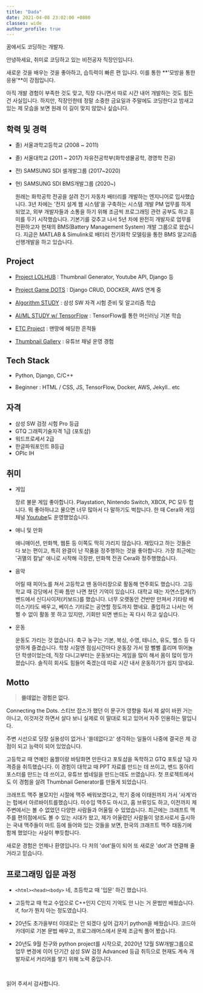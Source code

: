 ```yaml
---
title: "Dada"
date: 2021-04-08 23:02:00 +0800
classes: wide
author_profile: true
---
```


꿈에서도 코딩하는 개발자.

안녕하세요, 취미로 코딩하고 있는 비전공자 직장인입니다.

새로운 것을 배우는 것을 좋아하고, 습득력이 빠른 편 입니다. 이를 통한 **'모방을 통한 응용'**이 강점입니다.

아직 개발 경험이 부족한 것도 맞고, 직장 다니면서 따로 시간 내어 개발하는 것도 힘든 건 사실입니다. 하지만, 직장인한테 정말 소중한 금요일과 주말에도 코딩한다고 밤새고 있는 제 모습을 보면 원래 이 길이 맞지 않았나 싶습니다.


## 학력 및 경력

- 졸) 서울과학고등학교 (2008 ~ 2011)
- 졸) 서울대학교 (2011 ~ 2017) 자유전공학부(화학생물공학, 경영학 전공)
- 전) SAMSUNG SDI 셀개발그룹 (2017~2020)
- 현) SAMSUNG SDI BMS개발그룹 (2020~)

  원래는 화학공학 전공을 살려 전기 자동차 배터리를 개발하는 엔지니어로 입사했습니다. 3년 차에는 '전지 설계 웹 시스템'을 구축하는 시스템 개발 PM 업무를 하게 되었고, 외부 개발자들과 소통을 하기 위해 조금씩 프로그래밍 관련 공부도 하고 흥미를 두기 시작했습니다. 기본기를 갖추고 나서 5년 차에 완전히 개발자로 업무를 전환하고자 현재의 BMS(Battery Management System) 개발 그룹으로 왔습니다. 지금은 MATLAB & Simulink로 배터리 전기화학 모델링을 통한 BMS 알고리즘 선행개발을 하고 있습니다.

## Project

- [Project LOLHUB](https://lazyduo.github.io/tech/lolhub/) : Thumbnail Generator, Youtube API, Django 등

- [Project Game DOTS](https://lazyduo.github.io/tech/gamedots/) : Django CRUD, DOCKER, AWS 연계 중

- [Algorithm STUDY](https://lazyduo.github.io/tech/algorithm/) : 삼성 SW 자격 시험 준비 및 알고리즘 학습

- [AI/ML STUDY w/ TensorFlow](https://lazyduo.github.io/tech/tensorflow/) : TensorFlow를 통한 머신러닝 기본 학습

- [ETC Project](https://lazyduo.github.io/tech/ETC/) : 맨땅에 헤딩한 흔적들

- [Thumbnail Gallery](https://lazyduo.github.io/thumbnail-gallery/) : 유튜브 채널 운영 경험

## Tech Stack

- Python, Django, C/C++

- Beginner : HTML / CSS, JS, TensorFlow, Docker, AWS, Jekyll.. etc

## 자격

- 삼성 SW 검정 시험 Pro 등급
- GTQ 그래픽기술자격 1급 (포토샵)
- 워드프로세서 2급
- 한글파워포인트 B등급
- OPIc IH

## 취미

- 게임 

  장르 불문 게임 좋아합니다. Playstation, Nintendo Switch, XBOX, PC 모두 합니다. 뭐 좋아하냐고 물으면 너무 많아서 다 말하기도 벅찹니다. 한 때 Cera와 게임 채널 [Youtube](https://www.youtube.com/channel/UC7rDtbNgtzHEV6Qos1w0ZKw)도 운영했었습니다.

- 애니 및 만화

  애니매이션, 만화책, 웹툰 등 이쪽도 딱히 가리지 않습니다. 재밌다고 하는 것들은 다 보는 편이고, 특히 완결이 난 작품을 정주행하는 것을 좋아합니다. 가장 최근에는 '귀멸의 칼날' 애니로 시작해 극장판, 만화책 전권 Cera와 정주행했습니다.

- 음악

  어릴 때 피아노를 쳐서 고등학교 땐 동아리장으로 활동해 연주회도 했습니다. 고등학교 때 강당에서 진짜 틈만 나면 쳤던 기억이 있습니다. 대학교 때는 자연스럽게(?) 밴드에서 신디사이저(키보드)를 했습니다. 너무 오랫동안 건반만 만져서 기타랑 베이스기타도 배우고, 베이스 기타로는 공연할 정도까지 했네요. 졸업하고 나서는 어쩔 수 없이 활동 못 하고 있지만, 기회만 되면 밴드는 꼭 다시 하고 싶습니다.

- 운동

  운동도 가리는 것 없습니다. 축구 농구는 기본, 복싱, 수영, 테니스, 유도, 헬스 등 다양하게 즐겼습니다. 학창 시절엔 점심시간마다 운동장 가서 땀 뻘뻘 흘리며 뛰어놀던 학생이었는데, 직장 다니고부터는 운동보다는 게임을 많이 해서 몸이 많이 망가졌습니다. 솔직히 회사도 힘들어 죽겠는데 따로 시간 내서 운동하기가 쉽지 않네요.

## Motto

>**쓸데없는 경험은 없다.**

Connecting the Dots. 스티브 잡스가 했던 이 문구가 영향을 줘서 제 삶이 바뀐 거는 아니고, 이것저것 하면서 살다 보니 실제로 이 말대로 되고 있어서 자주 인용하는 말입니다.

주변 시선으로 당장 실용성이 없거나 '쓸데없다고' 생각하는 일들이 나중에 결국은 제 강점이 되고 능력이 되어 있었습니다.

고등학교 때 연예인 움짤이랑 바탕화면 만든다고 포토샵을 독학하고 GTQ 포토샵 1급 자격증을 취득했습니다. 이 경험이 대학교 때 PPT 자료를 만드는 데 쓰이고, 밴드 동아리 포스터를 만드는 데 쓰이고, 유튜브 썸네일을 만드는데도 쓰였습니다. 첫 프로젝트에서도 이 경험을 살려 Thumbnail Generator를 만들게 되었습니다.

크래프트 맥주 불모지인 시절에 맥주 배워보겠다고, 학기 중에 이태원까지 가서 '사계'라는 펍에서 아르바이트를했습니다. 미수입 맥주도 마시고, 홈 브류잉도 하고, 이전까지 제 주변에서는 볼 수 없었던 다양한 사람들과 어울릴 수 있었습니다. 최근에는 크래프트 맥주를 편의점에서도 볼 수 있는 시대가 왔고, 제가 어울렸던 사람들이 양조사로서 출시하는 국내 맥주들이 마트 등에 들어와 있는 것들을 보면, 한국의 크래프트 맥주 태동기에 함께 했었다는 사실이 뿌듯합니다.

새로운 경험은 언제나 환영입니다. 다 저의 'dot'들이 되어 또 새로운 'dot'과 연결해 줄 거라고 믿습니다.

## 프로그래밍 입문 과정

- `<html><head><body>`
  네, 초등학교 때 '입문' 하긴 했습니다.

- 고등학교 때 학교 수업으로 C++인지 C인지 기억도 안 나는 거 문법만 배웠습니다. if, for가 뭔지 아는 정도였습니다.

- 20년도 초가을부터 이대로는 안 되겠다 싶어 갑자기 python을 배웠습니다. 코드아카데미로 기본 문법 배우고, 프로그래머스에서 문제 조금씩 풀어 봤습니다.

- 20년도 9월 친구와 python project를 시작으로, 2020년 12월 SW개발그룹으로 업무 변경에 이어 단기간 삼성 SW 검정 Advanced 등급 취득으로 현재도 계속 개발자로서 커리어를 쌓기 위해 노력 중입니다.

<br>

읽어 주셔서 감사합니다.

<!-- ```python
from universe import human
import datetime

class Dada:
  def __init__(self, **kwargs):
    self.name, self.year, self.sex = human.birth('Dada Ahn', 1992, 'M')
    self.weight = 4.2 # kg
    self.place = 'Seoul, Korea'
    self.talent = kwargs.get('DNAfromParent', None)
    self.skill = ['cry']
    return
    
  def aging(self, year): 
    age = time.year - self.year
    
    if age < 8 :
      print('Just Child..')
      return
    elif age < 20 :
      self.learn('chemistry')
      
      
    


if __name__ == '__main__':
  dada = Dada()
  time = datetime.datetime.now()
  while (1):
    dada.aging(time.year)

``` -->
